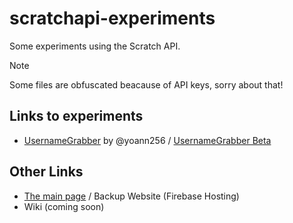 # scratchapi-experiments
Some experiments using the Scratch API.
> [!NOTE]
> Some files are obfuscated beacause of API keys, sorry about that!

## Links to experiments
- [UsernameGrabber](/UsernameGrabber/) by @yoann256 / [UsernameGrabber Beta](/UsernameGrabber-Beta/)

## Other Links
- [The main page](https://yoann256.github.io/scratchapi-experiments/) / Backup Website (Firebase Hosting)
- Wiki (coming soon)

